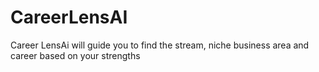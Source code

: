 # CareerLensAI
Career LensAi will guide you to find the stream, niche business area and career based on your strengths 
